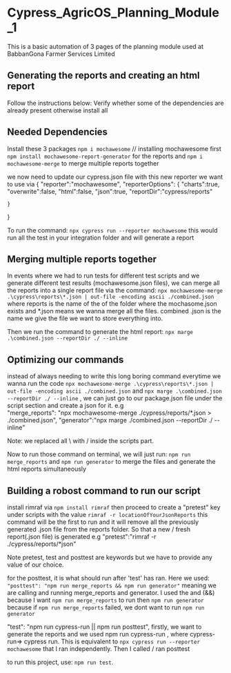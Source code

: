 # Cypress_AgricOS_Planning_Module_1

This is a basic automation of 3 pages of the planning module used at BabbanGona Farmer Services Limited


## Generating the reports and creating an html report


Follow the instructions below: Verify whether some of the dependencies are already present otherwise install all

## Needed Dependencies
Install these 3 packages
`npm i mochawesome` // installing mochawesome first
`npm install mochawesome-report-generator` for the reports and  `npm i mochawesome-merge` to merge multiple reports together

we now need to update our cypress.json file with this new reporter we want to use via
{
    "reporter":"mochawesome",
    "reporterOptions": {
        "charts":true,
        "overwrite":false,
        "html":false,
        "json":true,
        "reportDir":"cypress/reports" 

    }
}


To run the command: `npx cypress run --reporter mochawesome` this would run all the test in your integration folder and will generate a report

## Merging multiple reports together

In events where we had to run tests for different test scripts and we generate different test results (mochawesome.json files), we can merge all the reports into a single report file via the command: `npx mochawesome-merge .\cypress\reports\*.json | out-file -encoding ascii ./combined.json` where reports is the name of the of the folder where the mochasome.json exists and *.json means we wanna merge all the files. combined .json is the name we give the file we want to store everything into.

Then we run the command to generate the html report: `npx marge .\combined.json --reportDir ./ --inline`

## Optimizing our commands

instead of always needing to write this long boring command everytime we wanna run the code `npx mochawesome-merge .\cypress\reports\*.json | out-file -encoding ascii ./combined.json` and `npx marge .\combined.json --reportDir ./ --inline`
, we can just go to our package.json file under the script section and create a json for it. e.g  
"merge_reports": "npx mochawesome-merge ./cypress/reports/*.json > ./combined.json",
"generator":"npx marge ./combined.json --reportDir ./ --inline"

Note: we replaced all \ with / inside the scripts part.

Now to run those command on terminal, we will just run: `npm run merge_reports` and `npm run generator` to merge the files and generate the html reports simultaneously

## Building a robost command to run our script
install rimraf via `npm install rimraf` then proceed to create a "pretest" key under scripts with the value `rimraf -r locationOfYourJsonReports` this command will be the first to run and it will remove all the previously generated .json file from the reports folder. So that a new / fresh report(.json file) is generated e.g    "pretest":"rimraf -r ./cypress/reports/*json"

Note pretest, test and posttest are keywords but we have to provide any value of our choice.

for the posttest, it is what should run after 'test' has ran. Here we used: `"posttest": "npm run merge_reports && npm run generator"` meaning we are calling and running merge_reports and generator. I used the and (&&) because I want `npm run merge_reports` to run then `npm run generator`  because if `npm run merge_reports` failed, we dont want to run `npm run generator`


  "test": "npm run cypress-run || npm run posttest", firstly, we want to generate the reports and we used npm run cypress-run , where cypress-run=> cypress run. This is equivalent to `npx cypress run --reporter mochawesome` that I ran independently. Then I called / ran posttest


  to run this project, use: `npm run test`.